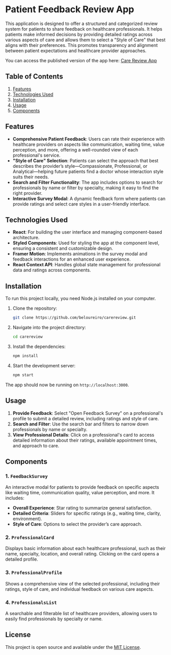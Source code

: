 # Patient Feedback Review App

This application is designed to offer a structured and categorized review system for patients to share feedback on healthcare professionals. It helps patients make informed decisions by providing detailed ratings across various aspects of care and allows them to select a "Style of Care" that best aligns with their preferences. This promotes transparency and alignment between patient expectations and healthcare provider approaches.

You can access the published version of the app here: [Care Review App](https://beloureiro.github.io/carereview/)

## Table of Contents
1. [Features](#features)
2. [Technologies Used](#technologies-used)
3. [Installation](#installation)
4. [Usage](#usage)
5. [Components](#components)

## Features
- **Comprehensive Patient Feedback**: Users can rate their experience with healthcare providers on aspects like communication, waiting time, value perception, and more, offering a well-rounded view of each professional's service.
- **"Style of Care" Selection**: Patients can select the approach that best describes the provider’s style—Compassionate, Professional, or Analytical—helping future patients find a doctor whose interaction style suits their needs.
- **Search and Filter Functionality**: The app includes options to search for professionals by name or filter by specialty, making it easy to find the right provider.
- **Interactive Survey Modal**: A dynamic feedback form where patients can provide ratings and select care styles in a user-friendly interface.

## Technologies Used
- **React**: For building the user interface and managing component-based architecture.
- **Styled Components**: Used for styling the app at the component level, ensuring a consistent and customizable design.
- **Framer Motion**: Implements animations in the survey modal and feedback interactions for an enhanced user experience.
- **React Context API**: Handles global state management for professional data and ratings across components.

## Installation
To run this project locally, you need Node.js installed on your computer.

1. Clone the repository:
    ```bash
    git clone https://github.com/beloureiro/carereview.git
    ```
2. Navigate into the project directory:
    ```bash
    cd carereview
    ```
3. Install the dependencies:
    ```bash
    npm install
    ```
4. Start the development server:
    ```bash
    npm start
    ```

The app should now be running on `http://localhost:3000`.

## Usage
1. **Provide Feedback**: Select "Open Feedback Survey" on a professional's profile to submit a detailed review, including ratings and style of care.
2. **Search and Filter**: Use the search bar and filters to narrow down professionals by name or specialty.
3. **View Professional Details**: Click on a professional's card to access detailed information about their ratings, available appointment times, and approach to care.

## Components

### 1. `FeedbackSurvey`
An interactive modal for patients to provide feedback on specific aspects like waiting time, communication quality, value perception, and more. It includes:
- **Overall Experience**: Star rating to summarize general satisfaction.
- **Detailed Criteria**: Sliders for specific ratings (e.g., waiting time, clarity, environment).
- **Style of Care**: Options to select the provider’s care approach.

### 2. `ProfessionalCard`
Displays basic information about each healthcare professional, such as their name, specialty, location, and overall rating. Clicking on the card opens a detailed profile.

### 3. `ProfessionalProfile`
Shows a comprehensive view of the selected professional, including their ratings, style of care, and individual feedback on various care aspects.

### 4. `ProfessionalsList`
A searchable and filterable list of healthcare providers, allowing users to easily find professionals by specialty or name.

## License
This project is open source and available under the [MIT License](LICENSE).
